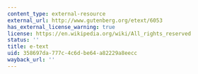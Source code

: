 ```yaml
---
content_type: external-resource
external_url: http://www.gutenberg.org/etext/6053
has_external_license_warning: true
license: https://en.wikipedia.org/wiki/All_rights_reserved
status: ''
title: e-text
uid: 358697da-777c-4c6d-be64-a82229a8eecc
wayback_url: ''
---
```

